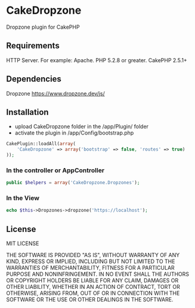 # CakeDropzone
Dropzone plugin for CakePHP

<h2>Requirements</h2>

HTTP Server. For example: Apache.
PHP 5.2.8 or greater.
CakePHP 2.5.1+

<h2>Dependencies</h2>

Dropzone https://www.dropzone.dev/js/

<h2>Installation</h2>

- upload CakeDropzone folder in the /app/Plugin/ folder
- activate the plugin in /app/Config/bootstrap.php

```php
CakePlugin::loadAll(array(
    'CakeDropzone' => array('bootstrap' => false, 'routes' => true)
));
```

<h3>In the controller or AppController</h3>

```php
public $helpers = array('CakeDropzone.Dropzones');
```

<h3>In the View</h3>

```php
echo $this->Dropzones->dropzone('https://localhost');
```

<h2>License</h2>

MIT LICENSE

THE SOFTWARE IS PROVIDED "AS IS", WITHOUT WARRANTY OF ANY KIND, EXPRESS OR
IMPLIED, INCLUDING BUT NOT LIMITED TO THE WARRANTIES OF MERCHANTABILITY,
FITNESS FOR A PARTICULAR PURPOSE AND NONINFRINGEMENT. IN NO EVENT SHALL THE
AUTHORS OR COPYRIGHT HOLDERS BE LIABLE FOR ANY CLAIM, DAMAGES OR OTHER
LIABILITY, WHETHER IN AN ACTION OF CONTRACT, TORT OR OTHERWISE, ARISING FROM,
OUT OF OR IN CONNECTION WITH THE SOFTWARE OR THE USE OR OTHER DEALINGS IN THE
SOFTWARE.
